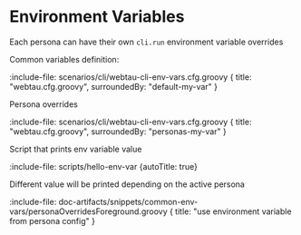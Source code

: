 # Environment Variables

Each persona can have their own `cli.run` environment variable overrides 

Common variables definition:

:include-file: scenarios/cli/webtau-cli-env-vars.cfg.groovy {
  title: "webtau.cfg.groovy",
  surroundedBy: "default-my-var"
}

Persona overrides

:include-file: scenarios/cli/webtau-cli-env-vars.cfg.groovy {
  title: "webtau.cfg.groovy",
  surroundedBy: "personas-my-var"
}

Script that prints env variable value 

:include-file: scripts/hello-env-var {autoTitle: true}

Different value will be printed depending on the active persona

:include-file: doc-artifacts/snippets/common-env-vars/personaOverridesForeground.groovy { 
  title: "use environment variable from persona config"
}
